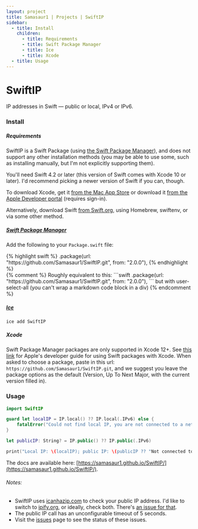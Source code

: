 ```yaml
---
layout: project
title: Samasaur1 | Projects | SwiftIP
sidebar:
  - title: Install
    children:
      - title: Requirements
      - title: Swift Package Manager
      - title: Ice
      - title: Xcode
  - title: Usage
---
```

# SwiftIP
IP addresses in Swift — public or local, IPv4 or IPv6.
### Install
##### Requirements
SwiftIP is a Swift Package (using [the Swift Package Manager](https://swift.org/package-manager/)), and does not support any other installation methods (you may be able to use some, such as installing manually, but I'm not explicitly supporting them).

You'll need Swift 4.2 or later (this version of Swift comes with Xcode 10 or later). I'd recommend picking a newer version of Swift if you can, though.

To download Xcode, get it [from the Mac App Store](https://apps.apple.com/us/app/xcode/id497799835) or download it [from the Apple Developer portal](https://developer.apple.com/download/more/) (requires sign-in).

Alternatively, download Swift [from Swift.org](https://swift.org/download/), using Homebrew, swiftenv, or via some other method.
##### [Swift Package Manager](https://swift.org/package-manager/)
Add the following to your `Package.swift` file:
<div class="user-select-all">
{% highlight swift %}
.package(url: "https://github.com/Samasaur1/SwiftIP.git", from: "2.0.0"),
{% endhighlight %}
</div>
{% comment %}
Roughly equivalent to this:
```swift
.package(url: "https://github.com/Samasaur1/SwiftIP.git", from: "2.0.0"),
```
but with user-select-all (you can't wrap a markdown code block in a div)
{% endcomment %}

##### [Ice](https://github.com/jakeheis/Ice)
```
ice add SwiftIP
```
##### Xcode
Swift Package Manager packages are only supported in Xcode 12+.
See [this link](https://developer.apple.com/documentation/xcode/adding_package_dependencies_to_your_app) for Apple's developer guide for using Swift packages with Xcode.
When asked to choose a package, paste in this url: `https://github.com/Samasaur1/SwiftIP.git`, and we suggest you leave the package options as the default (Version, Up To Next Major, with the current version filled in).

### Usage
```swift
import SwiftIP

guard let localIP = IP.local() ?? IP.local(.IPv6) else {
    fatalError("Could not find local IP, you are not connected to a network.")
}

let publicIP: String? = IP.public() ?? IP.public(.IPv6)

print("Local IP: \(localIP); public IP: \(publicIP ?? "Not connected to the Internet")")
```
The docs are available here: [https://samasaur1.github.io/SwiftIP/](https://samasaur1.github.io/SwiftIP/).

###### Notes:
* SwiftIP uses [icanhazip.com](icanhazip.com) to check your public IP address. I'd like to switch to [ipify.org](ipify.org), or ideally, check both. There's [an issue for that](https://github.com/Samasaur1/SwiftIP/issues/6).
* The public IP call has an unconfigurable timeout of 5 seconds.
* Visit the [issues](https://github.com/Samasaur1/SwiftIP/issues) page to see the status of these issues.
